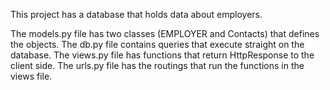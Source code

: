 This project has a database that holds data about employers. 

The models.py file has two classes (EMPLOYER and Contacts) that defines the objects.
The db.py file contains queries that execute straight on the database.
The views.py file has functions that return HttpResponse to the client side.
The urls.py file has the routings that run the functions in the views file.

